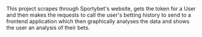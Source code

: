 This project scrapes through Sportybet's website, gets the token for a User and then makes the requests to call the user's betting history to send to a frontend application which then graphically analyses the data and shows the user an analysis of their bets.
